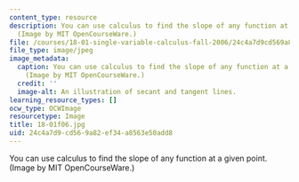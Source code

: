 ```yaml
---
content_type: resource
description: You can use calculus to find the slope of any function at a given point.
  (Image by MIT OpenCourseWare.)
file: /courses/18-01-single-variable-calculus-fall-2006/24c4a7d9cd569a82ef34a8563e50add8_18-01f06.jpg
file_type: image/jpeg
image_metadata:
  caption: You can use calculus to find the slope of any function at a given point.
    (Image by MIT OpenCourseWare.)
  credit: ''
  image-alt: An illustration of secant and tangent lines.
learning_resource_types: []
ocw_type: OCWImage
resourcetype: Image
title: 18-01f06.jpg
uid: 24c4a7d9-cd56-9a82-ef34-a8563e50add8
---
```

You can use calculus to find the slope of any function at a given point. (Image by MIT OpenCourseWare.)

